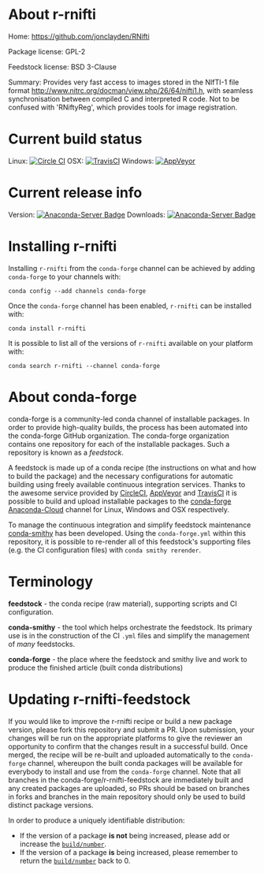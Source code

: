 About r-rnifti
==============

Home: https://github.com/jonclayden/RNifti

Package license: GPL-2

Feedstock license: BSD 3-Clause

Summary: Provides very fast access to images stored in the NIfTI-1 file format <http://www.nitrc.org/docman/view.php/26/64/nifti1.h>, with seamless synchronisation between compiled C and interpreted R code. Not to be confused with 'RNiftyReg', which provides tools for image registration.



Current build status
====================

Linux: [![Circle CI](https://circleci.com/gh/conda-forge/r-rnifti-feedstock.svg?style=shield)](https://circleci.com/gh/conda-forge/r-rnifti-feedstock)
OSX: [![TravisCI](https://travis-ci.org/conda-forge/r-rnifti-feedstock.svg?branch=master)](https://travis-ci.org/conda-forge/r-rnifti-feedstock)
Windows: [![AppVeyor](https://ci.appveyor.com/api/projects/status/github/conda-forge/r-rnifti-feedstock?svg=True)](https://ci.appveyor.com/project/conda-forge/r-rnifti-feedstock/branch/master)

Current release info
====================
Version: [![Anaconda-Server Badge](https://anaconda.org/conda-forge/r-rnifti/badges/version.svg)](https://anaconda.org/conda-forge/r-rnifti)
Downloads: [![Anaconda-Server Badge](https://anaconda.org/conda-forge/r-rnifti/badges/downloads.svg)](https://anaconda.org/conda-forge/r-rnifti)

Installing r-rnifti
===================

Installing `r-rnifti` from the `conda-forge` channel can be achieved by adding `conda-forge` to your channels with:

```
conda config --add channels conda-forge
```

Once the `conda-forge` channel has been enabled, `r-rnifti` can be installed with:

```
conda install r-rnifti
```

It is possible to list all of the versions of `r-rnifti` available on your platform with:

```
conda search r-rnifti --channel conda-forge
```


About conda-forge
=================

conda-forge is a community-led conda channel of installable packages.
In order to provide high-quality builds, the process has been automated into the
conda-forge GitHub organization. The conda-forge organization contains one repository
for each of the installable packages. Such a repository is known as a *feedstock*.

A feedstock is made up of a conda recipe (the instructions on what and how to build
the package) and the necessary configurations for automatic building using freely
available continuous integration services. Thanks to the awesome service provided by
[CircleCI](https://circleci.com/), [AppVeyor](http://www.appveyor.com/)
and [TravisCI](https://travis-ci.org/) it is possible to build and upload installable
packages to the [conda-forge](https://anaconda.org/conda-forge)
[Anaconda-Cloud](http://docs.anaconda.org/) channel for Linux, Windows and OSX respectively.

To manage the continuous integration and simplify feedstock maintenance
[conda-smithy](http://github.com/conda-forge/conda-smithy) has been developed.
Using the ``conda-forge.yml`` within this repository, it is possible to re-render all of
this feedstock's supporting files (e.g. the CI configuration files) with ``conda smithy rerender``.


Terminology
===========

**feedstock** - the conda recipe (raw material), supporting scripts and CI configuration.

**conda-smithy** - the tool which helps orchestrate the feedstock.
                   Its primary use is in the construction of the CI ``.yml`` files
                   and simplify the management of *many* feedstocks.

**conda-forge** - the place where the feedstock and smithy live and work to
                  produce the finished article (built conda distributions)


Updating r-rnifti-feedstock
===========================

If you would like to improve the r-rnifti recipe or build a new
package version, please fork this repository and submit a PR. Upon submission,
your changes will be run on the appropriate platforms to give the reviewer an
opportunity to confirm that the changes result in a successful build. Once
merged, the recipe will be re-built and uploaded automatically to the
`conda-forge` channel, whereupon the built conda packages will be available for
everybody to install and use from the `conda-forge` channel.
Note that all branches in the conda-forge/r-rnifti-feedstock are
immediately built and any created packages are uploaded, so PRs should be based
on branches in forks and branches in the main repository should only be used to
build distinct package versions.

In order to produce a uniquely identifiable distribution:
 * If the version of a package **is not** being increased, please add or increase
   the [``build/number``](http://conda.pydata.org/docs/building/meta-yaml.html#build-number-and-string).
 * If the version of a package **is** being increased, please remember to return
   the [``build/number``](http://conda.pydata.org/docs/building/meta-yaml.html#build-number-and-string)
   back to 0.
